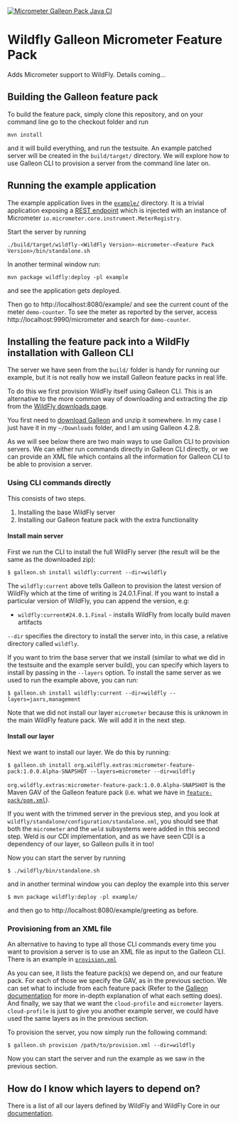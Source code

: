 [![Micrometer Galleon Pack Java CI](https://github.com/jasondlee/wildfly-micrometer-extension/actions/workflows/ci.yml/badge.svg)](https://github.com/jasondlee/wildfly-micrometer-extension/actions/workflows/ci.yml)

# Wildfly Galleon Micrometer Feature Pack 

Adds Micrometer support to WildFly. Details coming...

## Building the Galleon feature pack

To build the feature pack, simply clone this repository, and on your command line go to the checkout folder and
run

```
mvn install
```

and it will build everything, and run the testsuite. An example patched server will be created in the `build/target/`
directory. We will explore how to use Galleon CLI to provision a server from the command line later on.

## Running the example application

The example application lives in the [`example/`](example) directory. It is a trivial application exposing a
[REST endpoint](example/src/main/java/org/wildfly/extension/micrometer/example/MetricResource.java)
which is injected with an instance of Micrometer `io.micrometer.core.instrument.MeterRegistry`.

Start the server by running

```
./build/target/wildfly-<WildFly Version>-micrometer-<Feature Pack Version>/bin/standalone.sh
```

In another terminal window run:

```
mvn package wildfly:deploy -pl example
```

and see the application gets deployed.

Then go to http://localhost:8080/example/ and see the current count of the meter `demo-counter`. To see the meter as 
reported by the server, access http://localhost:9990/micrometer and search for `demo-counter`.

## Installing the feature pack into a WildFly installation with Galleon CLI

The server we have seen from the `build/` folder is handy for running our example, but it is not really how we install
Galleon feature packs in real life.

To do this we first provision WildFly itself using Galleon CLI. This is an alternative to the more common way of
downloading and extracting the zip from the [WildFly downloads page](https://www.wildfly.org/downloads).

You first need to [download Galleon](https://github.com/wildfly/galleon/releases) and unzip it somewhere. In my case I 
just have it in my `~/Downloads` folder, and I am using Galleon 4.2.8.

As we will see below there are two main ways to use Gallon CLI to provision servers. We can either run commands directly
in Galleon CLI directly, or we can provide an XML file which contains all the information for Galleon CLI to be able to
provision a server.

### Using CLI commands directly

This consists of two steps.

1) Installing the base WildFly server
2) Installing our Galleon feature pack with the extra functionality

#### Install main server

First we run the CLI to install the full WildFly server (the result will be the same as the downloaded zip):

```
$ galleon.sh install wildfly:current --dir=wildfly
```

The `wildfly:current` above tells Galleon to provision the latest version of WildFly which at the time of writing is
24.0.1.Final. If you want to install a particular version of WildFly, you can append the version, e.g:

* `wildfly:current#24.0.1.Final` - installs WildFly from locally build maven artifacts

`--dir` specifies the directory to install the server into, in this case, a relative directory called `wildfly`.

If you want to trim the base server that we install (similar to what we did in the testsuite and the example server
build), you can specify which layers to install by passing in the `--layers` option. To install the same server as we 
used to run the example above, you can run:

```
$ galleon.sh install wildfly:current --dir=wildfly --layers=jaxrs,management
```

Note that we did not install our layer `micrometer` because this is unknown in the main WildFly feature pack. We will 
add it in the next step.

#### Install our layer

Next we want to install our layer. We do this by running:

```
$ galleon.sh install org.wildfly.extras:micrometer-feature-pack:1.0.0.Alpha-SNAPSHOT --layers=micrometer --dir=wildfly
``` 

`org.wildfly.extras:micrometer-feature-pack:1.0.0.Alpha-SNAPSHOT` is the Maven GAV of the Galleon feature pack (i.e. 
what we have in [`feature-pack/pom.xml`](feature-pack/pom.xml)).

If you went with the trimmed server in the previous step, and you look at `wildfly/standalone/configuration/standalone.xml`, 
you should see that both the `micrometer` and the `weld` subsystems were added in this second step. Weld is our CDI 
implementation, and as we have seen CDI is a dependency of our layer, so Galleon pulls it in too!

Now you can start the server by running

```
$ ./wildfly/bin/standalone.sh
``` 

and in another terminal window you can deploy the example into this server

```
$ mvn package wildfly:deploy -pl example/
```

and then go to http://localhost:8080/example/greeting as before.

### Provisioning from an XML file

An alternative to having to type all those CLI commands every time you want to provision a server is to use an XML file
as input to the Galleon CLI. There is an example in
[`provision.xml`](provision.xml)

As you can see, it lists the feature pack(s) we depend on, and our feature pack. For each of those we specify the GAV,
as in the previous section. We can set what to include from each feature pack (Refer to the
[Galleon documentation](https://docs.wildfly.org/galleon/) for more in-depth explanation of what each setting does). And
finally, we say that we want the `cloud-profile`
and `micrometer` layers. `cloud-profile` is just to give you another example server, we could have used the same
layers as in the previous section.

To provision the server, you now simply run the following command:

```
$ galleon.sh provision /path/to/provision.xml --dir=wildfly
``` 

Now you can start the server and run the example as we saw in the previous section.

## How do I know which layers to depend on?

There is a list of all our layers defined by WildFly and WildFly Core in our
[documentation](https://docs.wildfly.org/24/Galleon_Guide.html#wildfly_galleon_layers).
